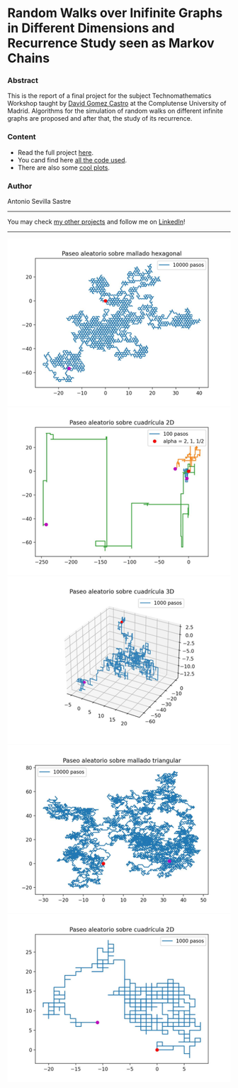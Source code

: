 # Random Walks over Inifinite Graphs in Different Dimensions and Recurrence Study seen as Markov Chains

### Abstract
This is the report of a final project for the subject Technomathematics Workshop taught by [David Gomez Castro](https://gomezcastro.xyz/) at the Complutense University of Madrid. Algorithms for the simulation of random walks on different infinite graphs are proposed and after that, the study of its recurrence.

### Content
- Read the full project [here](https://github.com/asevillasastre/UCM-Random-Walks/tree/main/final_report.pdf).
- You cand find here [all the code used](https://github.com/asevillasastre/UCM-Random-Walks/tree/main/src).
- There are also some [cool plots](https://github.com/asevillasastre/UCM-Random-Walks/tree/main/figures).

### Author
Antonio Sevilla Sastre

-----------------------------------------------------------------------------

You may check [my other projects](https://github.com/asevillasastre?tab=repositories) and follow me on [LinkedIn](https://www.linkedin.com/in/asevillasastre/)!

-----------------------------------------------------------------------------

![alt text](https://github.com/asevillasastre/UCM-Random-Walks/blob/main/figures/PaseoHexagonal_10000pasos.jpg?raw=true)
![alt text](https://github.com/asevillasastre/UCM-Random-Walks/blob/main/figures/PaseoSaltos2D_100pasos_alpha0.5.jpg?raw=true)
![alt text](https://github.com/asevillasastre/UCM-Random-Walks/blob/main/figures/Paseo3D_1000pasos.jpg?raw=true)
![alt text](https://github.com/asevillasastre/UCM-Random-Walks/blob/main/figures/PaseoTriang_10000pasos.jpg?raw=true)
![alt text](https://github.com/asevillasastre/UCM-Random-Walks/blob/main/figures/Paseo2D_1000pasos.jpg?raw=true)
